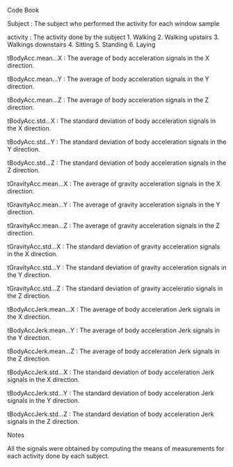﻿Code Book


Subject : The subject who performed the activity for each window sample

activity : The activity done by the subject
		1. Walking
		2. Walking upstairs
		3. Walkings downstairs
		4. Sitting
		5. Standing
		6. Laying

tBodyAcc.mean...X : The average of body acceleration signals in the X direction.

tBodyAcc.mean...Y : The average of body acceleration signals in the Y direction.

tBodyAcc.mean...Z : The average of body acceleration signals in the Z direction.

tBodyAcc.std...X : The standard deviation of body acceleration signals in the X direction.

tBodyAcc.std...Y : The standard deviation of body acceleration signals in the Y direction.

tBodyAcc.std...Z : The standard deviation of body acceleration signals in the Z direction.

tGravityAcc.mean...X : The average of gravity acceleration signals  in the X direction.

tGravityAcc.mean...Y : The average of gravity acceleration signals in the Y direction.

tGravityAcc.mean...Z : The average of gravity acceleration signals in the Z direction.

tGravityAcc.std...X : The standard deviation of gravity acceleration signals in the X direction.

tGravityAcc.std...Y : The standard deviation of gravity acceleration signals in the Y direction.

tGravityAcc.std...Z : The standard deviation of gravity acceleratio signals in the Z direction.

tBodyAccJerk.mean...X : The average of body acceleration Jerk signals in the X direction.

tBodyAccJerk.mean...Y : The average of body acceleration Jerk signals in the Y direction.

tBodyAccJerk.mean...Z : The average of body acceleration Jerk signals in the Z direction.

tBodyAccJerk.std...X : The standard deviation of body acceleration Jerk signals in the X direction.

tBodyAccJerk.std...Y : The standard deviation of body acceleration Jerk signals in the Y direction.

tBodyAccJerk.std...Z : The standard deviation of body acceleration Jerk signals in the Z direction.

Notes

All the signals were obtained by computing the means of measurements for each activity done by each subject.

